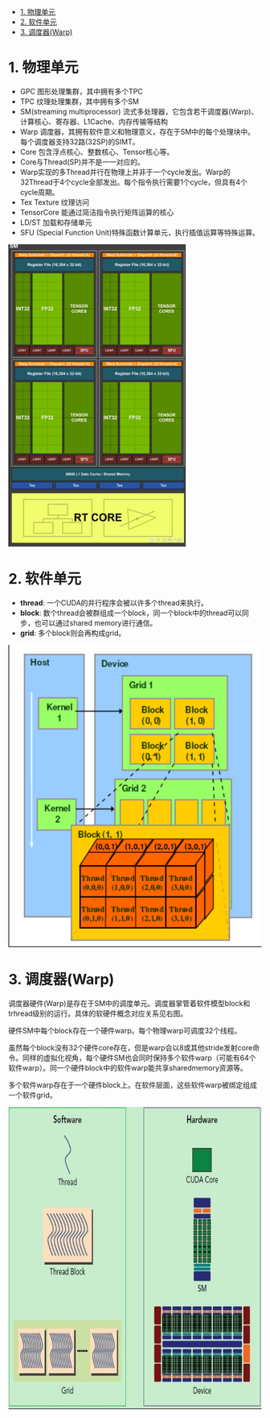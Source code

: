 - [1. 物理单元](#1-物理单元)
- [2. 软件单元](#2-软件单元)
- [3. 调度器(Warp)](#3-调度器warp)



# 1. 物理单元
- GPC 图形处理集群，其中拥有多个TPC
- TPC 纹理处理集群，其中拥有多个SM
- SM(streaming multiprocessor) 流式多处理器，它包含若干调度器(Warp)、计算核心、寄存器、L1Cache、内存传输等结构
- Warp 调度器，其拥有软件意义和物理意义，存在于SM中的每个处理块中。每个调度器支持32路(32SP)的SIMT。
- Core 包含浮点核心、整数核心、Tensor核心等。
- Core与Thread(SP)并不是一一对应的。
- Warp实现的多Thread并行在物理上并非于一个cycle发出。Warp的32Thread于4个cycle全部发出。每个指令执行需要1个cycle，但具有4个cycle周期。
- Tex Texture 纹理访问
- TensorCore 能通过简洁指令执行矩阵运算的核心
- LD/ST 加载和存储单元
- SFU (Special Function Unit)特殊函数计算单元，执行插值运算等特殊运算。

<img src="https://raw.githubusercontent.com/Yuefeng95/Images/main/img/202201301400985.png" height="600px" />

# 2. 软件单元

- **thread**: 一个CUDA的并行程序会被以许多个thread来执行。
- **block**: 数个thread会被群组成一个block，同一个block中的thread可以同步，也可以通过shared memory进行通信。
- **grid**: 多个block则会再构成grid。

<img src="https://raw.githubusercontent.com/Yuefeng95/Images/main/img/202201301401535.png" height="600px" />

# 3. 调度器(Warp)

调度器硬件(Warp)是存在于SM中的调度单元。调度器掌管着软件模型block和trhread级别的运行。具体的软硬件概念对应关系见右图。

硬件SM中每个block存在一个硬件warp。每个物理warp可调度32个线程。

虽然每个block没有32个硬件core存在，但是warp会以8或其他stride发射core命令。同样的虚拟化视角，每个硬件SM也会同时保持多个软件warp（可能有64个软件warp）。同一个硬件block中的软件warp能共享sharedmemory资源等。

多个软件warp存在于一个硬件block上。在软件层面，这些软件warp被绑定组成一个软件grid。

<img src="https://raw.githubusercontent.com/Yuefeng95/Images/main/img/202201301402003.png" height="600px" />